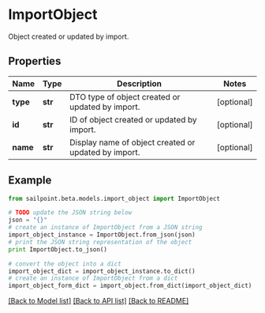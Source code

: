 # ImportObject

Object created or updated by import.

## Properties

Name | Type | Description | Notes
------------ | ------------- | ------------- | -------------
**type** | **str** | DTO type of object created or updated by import. | [optional] 
**id** | **str** | ID of object created or updated by import. | [optional] 
**name** | **str** | Display name of object created or updated by import. | [optional] 

## Example

```python
from sailpoint.beta.models.import_object import ImportObject

# TODO update the JSON string below
json = "{}"
# create an instance of ImportObject from a JSON string
import_object_instance = ImportObject.from_json(json)
# print the JSON string representation of the object
print ImportObject.to_json()

# convert the object into a dict
import_object_dict = import_object_instance.to_dict()
# create an instance of ImportObject from a dict
import_object_form_dict = import_object.from_dict(import_object_dict)
```
[[Back to Model list]](../README.md#documentation-for-models) [[Back to API list]](../README.md#documentation-for-api-endpoints) [[Back to README]](../README.md)


